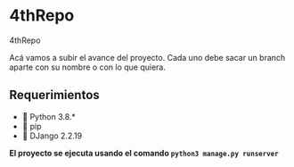 # 4thRepo
4thRepo

Acá vamos a subir el avance del proyecto.
Cada uno debe sacar un branch aparte con su nombre o con lo que quiera.  

## Requerimientos
 - 🍌 Python 3.8.*
 - 🥭 pip
 - 🍉 DJango 2.2.19
 
 **El proyecto se ejecuta usando el comando `python3 manage.py runserver`**
